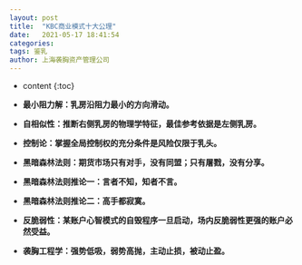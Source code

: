 ```yaml
---
layout: post
title:  "KBC商业模式十大公理"
date:   2021-05-17 18:41:54
categories: 
tags: 鉴乳
author: 上海袭胸资产管理公司
---
```


* content
{:toc}

* **最小阻力解：乳房沿阻力最小的方向滑动。**
* **自相似性：推断右侧乳房的物理学特征，最佳参考依据是左侧乳房。**
* **控制论：掌握全局控制权的充分条件是风险仅限于乳头。**
* **黑暗森林法则：期货市场只有对手，没有同盟；只有屠戮，没有分享。**
* **黑暗森林法则推论一：言者不知，知者不言。**
* **黑暗森林法则推论二：高手都寂寞。**
* **反脆弱性：某账户心智模式的自毁程序一旦启动，场内反脆弱性更强的账户必然受益。**
* **袭胸工程学：强势低吸，弱势高抛，主动止损，被动止盈。**
